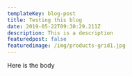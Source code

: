 ```yaml
---
templateKey: blog-post
title: Testing this blog
date: 2019-05-22T09:30:29.211Z
description: This is a description
featuredpost: false
featuredimage: /img/products-grid1.jpg
---
```

Here is the body
